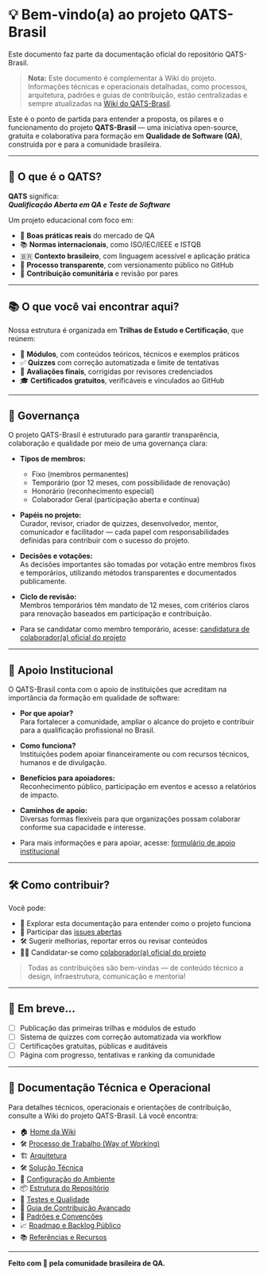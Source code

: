 # 💡 Bem-vindo(a) ao projeto **QATS-Brasil**


Este documento faz parte da documentação oficial do repositório QATS-Brasil.

> **Nota:** Este documento é complementar à Wiki do projeto. Informações técnicas e operacionais detalhadas, como processos, arquitetura, padrões e guias de contribuição, estão centralizadas e sempre atualizadas na [Wiki do QATS-Brasil](https://github.com/qway-tech/qats-brasil/wiki).

Este é o ponto de partida para entender a proposta, os pilares e o funcionamento do projeto **QATS-Brasil** — uma iniciativa open-source, gratuita e colaborativa para formação em **Qualidade de Software (QA)**, construída por e para a comunidade brasileira.

---

## 🎯 O que é o QATS?

**QATS** significa:  
_**Qualificação Aberta em QA e Teste de Software**_

Um projeto educacional com foco em:

- 🧠 **Boas práticas reais** do mercado de QA  
- 📚 **Normas internacionais**, como ISO/IEC/IEEE e ISTQB  
- 🇧🇷 **Contexto brasileiro**, com linguagem acessível e aplicação prática  
- 🔎 **Processo transparente**, com versionamento público no GitHub  
- 🤝 **Contribuição comunitária** e revisão por pares  

---

## 📚 O que você vai encontrar aqui?

Nossa estrutura é organizada em **Trilhas de Estudo e Certificação**, que reúnem:

- 📘 **Módulos**, com conteúdos teóricos, técnicos e exemplos práticos  
- ✅ **Quizzes** com correção automatizada e limite de tentativas  
- 🧪 **Avaliações finais**, corrigidas por revisores credenciados  
- 🎓 **Certificados gratuitos**, verificáveis e vinculados ao GitHub  

---

## 🧭 Governança

O projeto QATS-Brasil é estruturado para garantir transparência, colaboração e qualidade por meio de uma governança clara:

- **Tipos de membros:**  
  - Fixo (membros permanentes)  
  - Temporário (por 12 meses, com possibilidade de renovação)  
  - Honorário (reconhecimento especial)  
  - Colaborador Geral (participação aberta e contínua)  

- **Papéis no projeto:**  
  Curador, revisor, criador de quizzes, desenvolvedor, mentor, comunicador e facilitador — cada papel com responsabilidades definidas para contribuir com o sucesso do projeto.  

- **Decisões e votações:**  
  As decisões importantes são tomadas por votação entre membros fixos e temporários, utilizando métodos transparentes e documentados publicamente.  

- **Ciclo de revisão:**  
  Membros temporários têm mandato de 12 meses, com critérios claros para renovação baseados em participação e contribuição.  

- Para se candidatar como membro temporário, acesse: [candidatura de colaborador(a) oficial do projeto](https://github.com/qway-tech/qats-brasil/issues/new?template=candidatura-colaborador.yml)  

---

## 🏢 Apoio Institucional

O QATS-Brasil conta com o apoio de instituições que acreditam na importância da formação em qualidade de software:

- **Por que apoiar?**  
  Para fortalecer a comunidade, ampliar o alcance do projeto e contribuir para a qualificação profissional no Brasil.  

- **Como funciona?**  
  Instituições podem apoiar financeiramente ou com recursos técnicos, humanos e de divulgação.  

- **Benefícios para apoiadores:**  
  Reconhecimento público, participação em eventos e acesso a relatórios de impacto.  

- **Caminhos de apoio:**  
  Diversas formas flexíveis para que organizações possam colaborar conforme sua capacidade e interesse.  

- Para mais informações e para apoiar, acesse: [formulário de apoio institucional](https://github.com/qway-tech/qats-brasil/wiki/Apoio-Institucional)  

---

## 🛠️ Como contribuir?

Você pode:

- 📖 Explorar esta documentação para entender como o projeto funciona  
- 🧵 Participar das [issues abertas](https://github.com/qway-tech/qats-brasil/issues)  
- 🛠️ Sugerir melhorias, reportar erros ou revisar conteúdos  
- 🙋‍♀️ Candidatar-se como [colaborador(a) oficial do projeto](https://github.com/qway-tech/qats-brasil/issues/new?template=candidatura-colaborador.yml)  

> Todas as contribuições são bem-vindas — de conteúdo técnico a design, infraestrutura, comunicação e mentoria!

---

## 🧪 Em breve...

- [ ] Publicação das primeiras trilhas e módulos de estudo  
- [ ] Sistema de quizzes com correção automatizada via workflow  
- [ ] Certificações gratuitas, públicas e auditáveis  
- [ ] Página com progresso, tentativas e ranking da comunidade  

---

## 📂 Documentação Técnica e Operacional

Para detalhes técnicos, operacionais e orientações de contribuição, consulte a Wiki do projeto QATS-Brasil. Lá você encontra:

- 🏠 [Home da Wiki](https://github.com/qway-tech/qats-brasil/wiki)
- 🛠 [Processo de Trabalho (Way of Working)](https://github.com/qway-tech/qats-brasil/wiki/01-%E2%80%90-Processo-de-Trabalho)
- 🏗 [Arquitetura](https://github.com/qway-tech/qats-brasil/wiki/02-%E2%80%90-Arquitetura)
- 🛠 [Solução Técnica](https://github.com/qway-tech/qats-brasil/wiki/03-%E2%80%90-Solu%C3%A7%C3%A3o-T%C3%A9cnica)
- 🧰 [Configuração do Ambiente](https://github.com/qway-tech/qats-brasil/wiki/04-%E2%80%90-Configura%C3%A7%C3%A3o-do-Ambiente)
- 📦 [Estrutura do Repositório](https://github.com/qway-tech/qats-brasil/wiki/05-%E2%80%90-Estrutura-do-Reposit%C3%B3rio)
- 🧪 [Testes e Qualidade](https://github.com/qway-tech/qats-brasil/wiki/06-%E2%80%90-Testes-e-Qualidade)
- 🚀 [Guia de Contribuição Avançado](https://github.com/qway-tech/qats-brasil/wiki/07-%E2%80%90-Guia-de-Contribui%C3%A7%C3%A3o-Avan%C3%A7ado)
- 🧭 [Padrões e Convenções](https://github.com/qway-tech/qats-brasil/wiki/08-%E2%80%90-Padr%C3%B5es-e-Conven%C3%A7%C3%B5es)
- 📈 [Roadmap e Backlog Público](https://github.com/qway-tech/qats-brasil/wiki/09-%E2%80%90-Roadmap-e-Backlog-P%C3%BAblico)
- 📚 [Referências e Recursos](https://github.com/qway-tech/qats-brasil/wiki/10-%E2%80%90-Refer%C3%AAncias-e-Recursos)

---

**Feito com 💛 pela comunidade brasileira de QA.**
